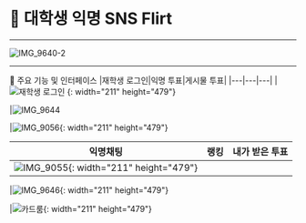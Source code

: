 # 🤝 대학생 익명 SNS Flirt
---
![IMG_9640-2](https://github.com/user-attachments/assets/6458d1fb-f296-4490-8e5e-732ed71f0732)

---
📱 주요 기능 및 인터페이스
|재학생 로그인|익명 투표|게시물 투표|
|---|---|---|
|![재학생 로그인](https://github.com/user-attachments/assets/7de9bbed-d667-4ea8-9635-61603347f25f) {: width="211" height="479"}

|![IMG_9644](https://github.com/user-attachments/assets/8b6aac9c-0a37-4e1f-8715-d03f1a867b49)


|![IMG_9056](https://github.com/user-attachments/assets/3fbd81c6-ea31-4bec-91ab-131871a2ad97){: width="211" height="479"}

|익명채팅|랭킹|내가 받은 투표|
|---|---|---|
|![IMG_9055](https://github.com/user-attachments/assets/e72d61a0-5737-43d2-93ba-560b70683f80){: width="211" height="479"}

|![IMG_9646](https://github.com/user-attachments/assets/08b82ca0-5ad7-47e5-87a0-e3e72772e26d){: width="211" height="479"}

|![카드룸](https://github.com/user-attachments/assets/c01f788b-f10f-4f2e-a223-e1f6b42e82bb){: width="211" height="479"}

